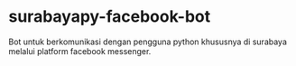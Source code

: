 # surabayapy-facebook-bot
Bot untuk berkomunikasi dengan pengguna python khususnya di surabaya melalui platform facebook messenger.

